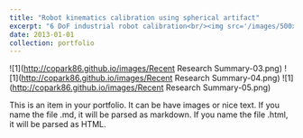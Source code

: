 ```yaml
---
title: "Robot kinematics calibration using spherical artifact"
excerpt: "6 DoF industrial robot calibration<br/><img src='/images/500x300.png'>"
date: 2013-01-01
collection: portfolio
---
```


![1](http://copark86.github.io/images/Recent Research Summary-03.png)
![1](http://copark86.github.io/images/Recent Research Summary-04.png)
![1](http://copark86.github.io/images/Recent Research Summary-05.png)

This is an item in your portfolio. It can be have images or nice text. If you name the file .md, it will be parsed as markdown. If you name the file .html, it will be parsed as HTML. 
